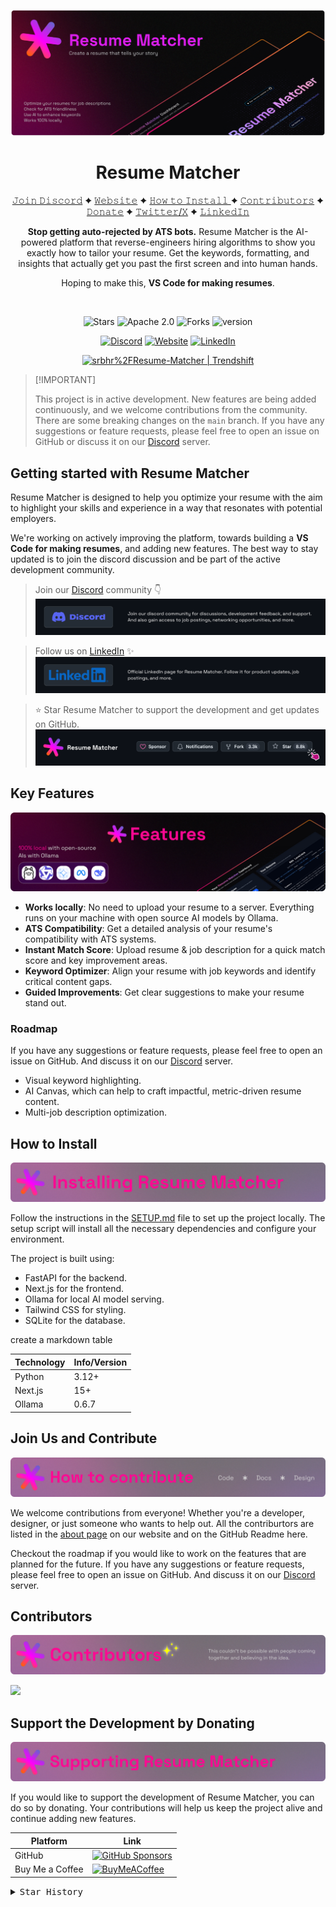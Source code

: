 <div align="center">

[![Resume Matcher](assets/page_2.png)](https://www.resumematcher.fyi)

# Resume Matcher


[𝙹𝚘𝚒𝚗 𝙳𝚒𝚜𝚌𝚘𝚛𝚍](https://dsc.gg/resume-matcher) ✦ [𝚆𝚎𝚋𝚜𝚒𝚝𝚎](https://resumematcher.fyi) ✦ [𝙷𝚘𝚠 𝚝𝚘 𝙸𝚗𝚜𝚝𝚊𝚕𝚕 ](#how-to-install) ✦ [𝙲𝚘𝚗𝚝𝚛𝚒𝚋𝚞𝚝𝚘𝚛𝚜](#contributors) ✦ [𝙳𝚘𝚗𝚊𝚝𝚎](#support-the-development-by-donating) ✦ [𝚃𝚠𝚒𝚝𝚝𝚎𝚛/𝚇](https://twitter.com/_srbhr_) ✦ [𝙻𝚒𝚗𝚔𝚎𝚍𝙸𝚗](https://www.linkedin.com/company/resume-matcher/)

**Stop getting auto-rejected by ATS bots.** Resume Matcher is the AI-powered platform that reverse-engineers hiring algorithms to show you exactly how to tailor your resume. Get the keywords, formatting, and insights that actually get you past the first screen and into human hands.

Hoping to make this, **VS Code for making resumes**.

</div>

<br>

<div align="center">

![Stars](https://img.shields.io/github/stars/srbhr/Resume-Matcher?labelColor=black&style=for-the-badge&color=c20a71)
![Apache 2.0](https://img.shields.io/github/license/srbhr/Resume-Matcher?labelColor=black&style=for-the-badge&color=c20a71) ![Forks](https://img.shields.io/github/forks/srbhr/Resume-Matcher?labelColor=black&style=for-the-badge&color=c20a71) ![version](https://img.shields.io/badge/Version-0.1%20Veridis%20Quo-FFF?labelColor=black&logo=LinkedIn&style=for-the-badge&color=c20a71)


[![Discord](https://img.shields.io/discord/1122069176962531400?labelColor=black&logo=discord&logoColor=c20a71&style=for-the-badge&color=c20a71)](https://dsc.gg/resume-matcher) [![Website](https://img.shields.io/badge/website-Resume%20Matcher-FFF?labelColor=black&style=for-the-badge&color=c20a71)](https://resumematcher.fyi) [![LinkedIn](https://img.shields.io/badge/LinkedIn-Resume%20Matcher-FFF?labelColor=black&logo=LinkedIn&style=for-the-badge&color=c20a71)](https://www.linkedin.com/company/resume-matcher/)

<a href="https://trendshift.io/repositories/565" target="_blank"><img src="https://trendshift.io/api/badge/repositories/565" alt="srbhr%2FResume-Matcher | Trendshift" style="width: 250px; height: 55px;" width="250" height="55"/></a>

</div>

> \[!IMPORTANT]
>
> This project is in active development. New features are being added continuously, and we welcome contributions from the community. There are some breaking changes on the `main` branch. If you have any suggestions or feature requests, please feel free to open an issue on GitHub or discuss it on our [Discord](https://dsc.gg/resume-matcher) server.


## Getting started with Resume Matcher

Resume Matcher is designed to help you optimize your resume with the aim to highlight your skills and experience in a way that resonates with potential employers.

We're working on actively improving the platform, towards building a **VS Code for making resumes**, and adding new features. The best way to stay updated is to join the discord discussion and be part of the active development community.

> Join our [Discord](https://dsc.gg/resume-matcher) community 👇
[![Discord](assets/resume_matcher_discord.png)](https://dsc.gg/resume-matcher)

> Follow us on [LinkedIn](https://www.linkedin.com/company/resume-matcher/) ✨
[![LinkedIn](assets/resume_matcher_linkedin.png)](https://www.linkedin.com/company/resume-matcher/)

> ⭐ Star Resume Matcher to support the development and get updates on GitHub.
![Star Resume Matcher](assets/star_resume_matcher.png)

## Key Features

![resume_matcher_features](assets/resume_matcher_features.png)

- **Works locally**: No need to upload your resume to a server. Everything runs on your machine with open source AI models by Ollama.
- **ATS Compatibility**: Get a detailed analysis of your resume's compatibility with ATS systems.
- **Instant Match Score**: Upload resume & job description for a quick match score and key improvement areas.
- **Keyword Optimizer**: Align your resume with job keywords and identify critical content gaps.
- **Guided Improvements**: Get clear suggestions to make your resume stand out.

### Roadmap 

If you have any suggestions or feature requests, please feel free to open an issue on GitHub. And discuss it on our [Discord](https://dsc.gg/resume-matcher) server.

- Visual keyword highlighting.
- AI Canvas, which can help to craft impactful, metric-driven resume content.
- Multi-job description optimization.

## How to Install

![Installation](assets/how_to_install_resumematcher.png)

Follow the instructions in the [SETUP.md](SETUP.md) file to set up the project locally. The setup script will install all the necessary dependencies and configure your environment.

The project is built using:

- FastAPI for the backend.
- Next.js for the frontend.
- Ollama for local AI model serving.
- Tailwind CSS for styling.
- SQLite for the database.

create a markdown table

| Technology   | Info/Version                               |
|--------------|---------------------------------------|
| Python      | 3.12+                   |
| Next.js      | 15+                   |
| Ollama       |        0.6.7        |


## Join Us and Contribute

![how to contribute](assets/how_to_contribute.png)

We welcome contributions from everyone! Whether you're a developer, designer, or just someone who wants to help out. All the contriburtors are listed in the [about page](https://resumematcher.fyi/about) on our website and on the GitHub Readme here.

Checkout the roadmap if you would like to work on the features that are planned for the future. If you have any suggestions or feature requests, please feel free to open an issue on GitHub. And discuss it on our [Discord](https://dsc.gg/resume-matcher) server.

## Contributors
![Contributors](assets/contributors.png)

<a href="https://github.com/srbhr/Resume-Matcher/graphs/contributors">
  <img src="https://contrib.rocks/image?repo=srbhr/Resume-Matcher" />
</a>

## Support the Development by Donating
![donate](assets/supporting_resume_matcher.png)

If you would like to support the development of Resume Matcher, you can do so by donating. Your contributions will help us keep the project alive and continue adding new features.

| Platform  | Link                                   |
|-----------|----------------------------------------|
| GitHub    | [![GitHub Sponsors](https://img.shields.io/github/sponsors/srbhr?style=for-the-badge&color=c20a71&labelColor=black&logo=github)](https://github.com/sponsors/srbhr) |
| Buy Me a Coffee | [![BuyMeACoffee](https://img.shields.io/badge/Buy%20Me%20a%20Coffee-ffdd00?style=for-the-badge&logo=buy-me-a-coffee&color=c20a72&logoColor=white)](https://www.buymeacoffee.com/srbhr) |

<details>
  <summary><kbd>Star History</kbd></summary>
  <picture>
    <source media="(prefers-color-scheme: dark)" srcset="https://api.star-history.com/svg?repos=srbhr/resume-matcher&theme=dark&type=Date">
    <img width="100%" src="https://api.star-history.com/svg?repos=srbhr/resume-matcher&theme=dark&type=Date">
  </picture>
</details>
